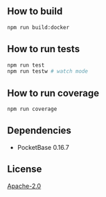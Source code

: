 ## How to build

```sh
npm run build:docker
```

## How to run tests

```sh
npm run test
npm run testw # watch mode
```

## How to run coverage

```sh
npm run coverage
```

## Dependencies

- PocketBase 0.16.7

## License

[Apache-2.0](LICENSE)
